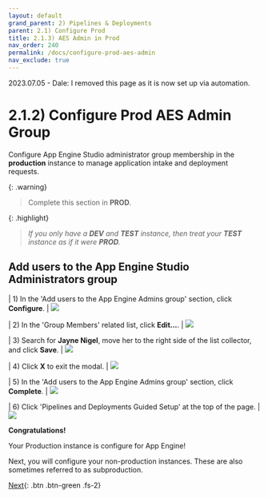 ```yaml
---
layout: default
grand_parent: 2) Pipelines & Deployments
parent: 2.1) Configure Prod
title: 2.1.3) AES Admin in Prod
nav_order: 240
permalink: /docs/configure-prod-aes-admin
nav_exclude: true
---
```





2023.07.05 - Dale: I removed this page as it is now set up via automation. 





# 2.1.2) Configure Prod AES Admin Group

Configure App Engine Studio administrator group membership in the **production** instance to manage application intake and deployment requests.

{: .warning}
> Complete this section in **PROD**.

{: .highlight}
> *If you only have a **DEV** and **TEST** instance, then treat your **TEST** instance as if it were **PROD**.*


## Add users to the App Engine Studio Administrators group

| 1) In the 'Add users to the App Engine Admins group' section, click **Configure**.
| ![](../assets/images/2023-03-12-20-57-36.png)

| 2) In the 'Group Members' related list, click **Edit...**.
| ![](../assets/images/2023-03-12-21-00-01.png)

| 3) Search for **Jayne Nigel**, move her to the right side of the list collector, and click **Save**. 
| ![](../assets/images/2023-03-12-21-05-49.png)

| 4) Click **X** to exit the modal. 
| ![](../assets/images/2023-03-12-21-07-00.png)

| 5) In the 'Add users to the App Engine Admins group' section, click **Complete**. 
| ![](../assets/images/2023-03-12-21-07-42.png)

| 6) Click 'Pipelines and Deployments Guided Setup' at the top of the page.
|![](../assets/images/2023-03-12-21-08-59.png)

**Congratulations!** 

Your Production instance is configure for App Engine!

Next, you will configure your non-production instances. These are also sometimes referred to as subproduction.

[Next](/lab-aemc-utah/docs/configure-non-prod){: .btn .btn-green .fs-2}
